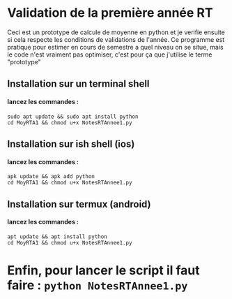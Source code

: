 # Validation de la première année RT

Ceci est un prototype de calcule de moyenne en python et je verifie ensuite si cela respecte les conditions de validations de l'année. Ce programme est pratique pour estimer en cours de semestre a quel niveau on se situe, mais le code n'est vraiment pas optimiser, c'est pour ça que j'utilise le terme "prototype"

## Installation sur un terminal shell

#### lancez les commandes : 
```
sudo apt update && sudo apt install python
cd MoyRTA1 && chmod u+x NotesRTAnnee1.py
```

## Installation sur ish shell (ios)

#### lancez les commandes :
```
apk update && apk add python
cd MoyRTA1 && chmod u+x NotesRTAnnee1.py
```

## Installation sur termux (android)

#### lancez les commandes : 
```
apt update && apt install python
cd MoyRTA1 && chmod u+x NotesRTAnnee1.py
```

# Enfin, pour lancer le script il faut faire : `python NotesRTAnnee1.py`
